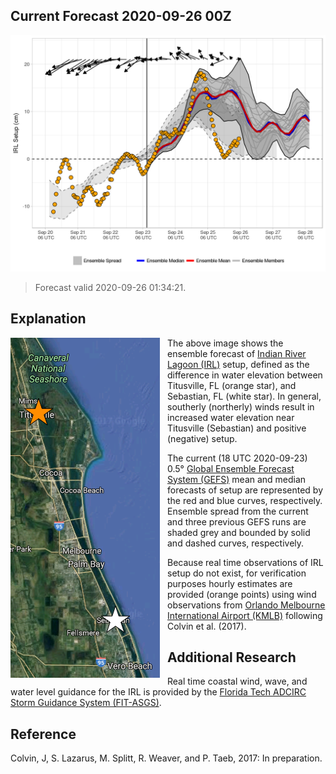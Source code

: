 Current Forecast 2020-09-26 00Z
-----------------------------------

[![](img/raw_setup.png)](https://fit-winds.github.io/IRLSetup/img/raw_setup.png)

> Forecast valid 2020-09-26 01:34:21.

Explanation
-----------

<img align="left" src="img/sensor_locations.png" style="padding-right: 12px; padding-bottom: 12px">

The above image shows the ensemble forecast of [Indian River Lagoon
(IRL)](https://en.wikipedia.org/wiki/Indian_River_Lagoon) setup, defined
as the difference in water elevation between Titusville, FL (orange
star), and Sebastian, FL (white star). In general, southerly (northerly)
winds result in increased water elevation near Titusville (Sebastian)
and positive (negative) setup.

The current (18 UTC 2020-09-23) 0.5° [Global Ensemble Forecast System
(GEFS)](https://www.ncdc.noaa.gov/data-access/model-data/model-datasets/global-ensemble-forecast-system-gefs)
mean and median forecasts of setup are represented by the red and blue
curves, respectively. Ensemble spread from the current and three
previous GEFS runs are shaded grey and bounded by solid and dashed
curves, respectively.

Because real time observations of IRL setup do not exist, for
verification purposes hourly estimates are provided (orange points)
using wind observations from [Orlando Melbourne International Airport
(KMLB)](https://en.wikipedia.org/wiki/Orlando_Melbourne_International_Airport)
following Colvin et al. (2017).

Additional Research
-------------------

Real time coastal wind, wave, and water level guidance for the IRL is
provided by the [Florida Tech ADCIRC Storm Guidance System
(FIT-ASGS)](https://fl-asgs.github.io/ECFL-IRL/).

Reference
---------

Colvin, J, S. Lazarus, M. Splitt, R. Weaver, and P. Taeb, 2017: In
preparation.
